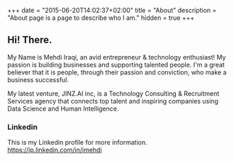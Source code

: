 +++
date = "2015-06-20T14:02:37+02:00"
title = "About"
description = "About page is a page to describe who I am."
hidden = true
+++

## Hi! There.

My Name is Mehdi Iraqi, an avid entrepreneur & technology enthusiast! 
My passion is building businesses and supporting talented people. 
I'm a great believer that it is people, through their passion and conviction, who make a business successful.

My latest venture, JINZ.AI inc, is a Technology Consulting & Recruitment Services agency that connects top talent and inspiring companies using Data Science and Human Intelligence.

### Linkedin
This is my Linkedin profile for more information.
https://jp.linkedin.com/in/imehdi
